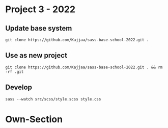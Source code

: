# Project 3 - 2022

## Update base system
`git clone https://github.com/Kajjaa/sass-base-school-2022.git .`
## Use as new project
`git clone https://github.com/Kajjaa/sass-base-school-2022.git . && rm -rf .git`

## Develop
`sass --watch src/scss/style.scss style.css`
# Own-Section
